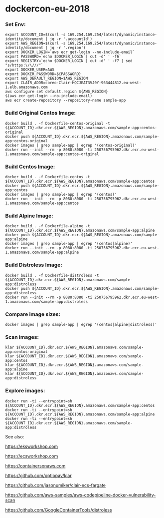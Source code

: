 # dockercon-eu-2018

### Set Env:
```
export ACCOUNT_ID=$(curl -s 169.254.169.254/latest/dynamic/instance-identity/document | jq -r '.accountId')
export AWS_REGION=$(curl -s 169.254.169.254/latest/dynamic/instance-identity/document | jq -r '.region')
export DOCKER_LOGIN=`aws ecr get-login --no-include-email`
export PASSWORD=`echo $DOCKER_LOGIN | cut -d' ' -f6`
export REGISTRY=`echo $DOCKER_LOGIN | cut -d' ' -f7 | sed "s/https:\/\///"`
export DOCKER_USER=AWS 
export DOCKER_PASSWORD=${PASSWORD} 
export AWS_DEFAULT_REGION=$AWS_REGION
export CLAIR_ADDR=coreo-Clair-HQCJEAT3VJ0Y-963444812.eu-west-1.elb.amazonaws.com
aws configure set default.region ${AWS_REGION}  
$(aws ecr get-login --no-include-email)
aws ecr create-repository --repository-name sample-app
```

### Build Original Centos Image:
```
docker build . -f Dockerfile-centos-original -t ${ACCOUNT_ID}.dkr.ecr.${AWS_REGION}.amazonaws.com/sample-app:centos-original
docker push ${ACCOUNT_ID}.dkr.ecr.${AWS_REGION}.amazonaws.com/sample-app:centos-original
docker images | grep sample-app | egrep '(centos-original)' 
docker run --init --rm -p 8080:8080 -ti 250756795962.dkr.ecr.eu-west-1.amazonaws.com/sample-app:centos-original
```

### Build Centos Image:
```
docker build . -f Dockerfile-centos -t ${ACCOUNT_ID}.dkr.ecr.${AWS_REGION}.amazonaws.com/sample-app:centos
docker push ${ACCOUNT_ID}.dkr.ecr.${AWS_REGION}.amazonaws.com/sample-app:centos
docker images | grep sample-app | egrep '(centos)' 
docker run --init --rm -p 8080:8080 -ti 250756795962.dkr.ecr.eu-west-1.amazonaws.com/sample-app:centos
```

### Build Alpine Image:
```
docker build . -f Dockerfile-alpine -t ${ACCOUNT_ID}.dkr.ecr.${AWS_REGION}.amazonaws.com/sample-app:alpine
docker push ${ACCOUNT_ID}.dkr.ecr.${AWS_REGION}.amazonaws.com/sample-app:alpine
docker images | grep sample-app | egrep '(centos|alpine)' 
docker run --init --rm -p 8080:8080 -ti 250756795962.dkr.ecr.eu-west-1.amazonaws.com/sample-app:alpine
```

### Build Distroless Image:
```
docker build . -f Dockerfile-distroless -t ${ACCOUNT_ID}.dkr.ecr.${AWS_REGION}.amazonaws.com/sample-app:distroless
docker push ${ACCOUNT_ID}.dkr.ecr.${AWS_REGION}.amazonaws.com/sample-app:distroless
docker run --init --rm -p 8080:8080 -ti 250756795962.dkr.ecr.eu-west-1.amazonaws.com/sample-app:distroless
```

### Compare image sizes:
```
docker images | grep sample-app | egrep '(centos|alpine|distroless)' 
```

### Scan images:
```
klar ${ACCOUNT_ID}.dkr.ecr.${AWS_REGION}.amazonaws.com/sample-app:centos-original
klar ${ACCOUNT_ID}.dkr.ecr.${AWS_REGION}.amazonaws.com/sample-app:centos
klar ${ACCOUNT_ID}.dkr.ecr.${AWS_REGION}.amazonaws.com/sample-app:alpine
klar ${ACCOUNT_ID}.dkr.ecr.${AWS_REGION}.amazonaws.com/sample-app:distroless
```

### Explore images:
```
docker run -ti --entrypoint=sh ${ACCOUNT_ID}.dkr.ecr.${AWS_REGION}.amazonaws.com/sample-app:centos
docker run -ti --entrypoint=sh ${ACCOUNT_ID}.dkr.ecr.${AWS_REGION}.amazonaws.com/sample-app:alpine
docker run -ti --entrypoint=sh ${ACCOUNT_ID}.dkr.ecr.${AWS_REGION}.amazonaws.com/sample-app:distroless
```

See also:

https://eksworkshop.com

https://ecsworkshop.com

https://containersonaws.com

https://github.com/optiopay/klar

https://github.com/jasonumiker/clair-ecs-fargate

https://github.com/aws-samples/aws-codepipeline-docker-vulnerability-scan

https://github.com/GoogleContainerTools/distroless
